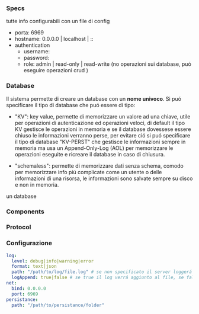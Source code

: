 ### Specs

tutte info configurabili con un file di config

- porta: 6969
- hostname: 0.0.0.0 | localhost | ::
- authentication
  - username:
  - password:
  - role: admin | read-only | read-write (no operazioni sui database, puó eseguire operazioni crud )

### Database

Il sistema permette di creare un database con un **nome univoco**.
Si puó specificare il tipo di database che puó essere di tipo:

- "KV": key value, permette di memorizzare un valore ad una chiave, utile per operazioni di autenticazione ed operazioni veloci, di default il tipo KV gestisce le operazioni in memoria e se il database dovessese essere chiuso le informazioni verranno perse, per evitare ció si puó specificare il tipo di database "KV-PERST" che gestisce le informazioni sempre in memoria ma usa un Append-Only-Log (AOL) per memorizzare le operazioni eseguite e ricreare il database in caso di chiusura.

- "schemaless": permette di memorizzare dati senza schema, comodo per memorizzare info piú complicate come un utente o delle informazioni di una risorsa, le informazioni sono salvate sempre su disco e non in memoria.

un database

### Components

### Protocol

### Configurazione

```yaml
log:
  level: debug|info|warning|error
  format: text|json
  path: "/path/to/log/file.log" # se non specificato il server loggerá su stdout
  logAppend: true|false # se true il log verrá aggiunto al file, se false il file verrá sovrascritto
net:
  bind: 0.0.0.0
  port: 6969
persistance:
  path: "/path/to/persistance/folder"
```
